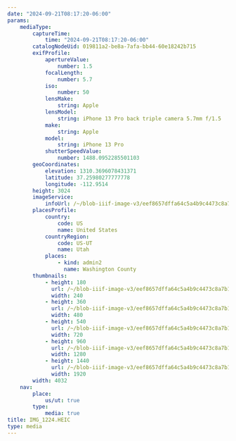 ```yaml
---
date: "2024-09-21T08:17:20-06:00"
params:
    mediaType:
        captureTime:
            time: "2024-09-21T08:17:20-06:00"
        catalogNodeUid: 019811a2-be8a-7afa-bb44-60e18242b715
        exifProfile:
            apertureValue:
                number: 1.5
            focalLength:
                number: 5.7
            iso:
                number: 50
            lensMake:
                string: Apple
            lensModel:
                string: iPhone 13 Pro back triple camera 5.7mm f/1.5
            make:
                string: Apple
            model:
                string: iPhone 13 Pro
            shutterSpeedValue:
                number: 1488.0952285501103
        geoCoordinates:
            elevation: 1310.3696078431371
            latitude: 37.25980277777778
            longitude: -112.9514
        height: 3024
        imageService:
            infoUrl: /~/blob-iiif-image-v3/eef8657dffa64c5a4b9c4473c8a7b10532a0854fd7a8a1af86d7d23314803769/info.json
        placesProfile:
            country:
                code: US
                name: United States
            countryRegion:
                code: US-UT
                name: Utah
            places:
                - kind: admin2
                  name: Washington County
        thumbnails:
            - height: 180
              url: /~/blob-iiif-image-v3/eef8657dffa64c5a4b9c4473c8a7b10532a0854fd7a8a1af86d7d23314803769/full/240%2C180/0/default.jpg
              width: 240
            - height: 360
              url: /~/blob-iiif-image-v3/eef8657dffa64c5a4b9c4473c8a7b10532a0854fd7a8a1af86d7d23314803769/full/480%2C360/0/default.jpg
              width: 480
            - height: 540
              url: /~/blob-iiif-image-v3/eef8657dffa64c5a4b9c4473c8a7b10532a0854fd7a8a1af86d7d23314803769/full/720%2C540/0/default.jpg
              width: 720
            - height: 960
              url: /~/blob-iiif-image-v3/eef8657dffa64c5a4b9c4473c8a7b10532a0854fd7a8a1af86d7d23314803769/full/1280%2C960/0/default.jpg
              width: 1280
            - height: 1440
              url: /~/blob-iiif-image-v3/eef8657dffa64c5a4b9c4473c8a7b10532a0854fd7a8a1af86d7d23314803769/full/1920%2C1440/0/default.jpg
              width: 1920
        width: 4032
    nav:
        place:
            us/ut: true
        type:
            media: true
title: IMG_1224.HEIC
type: media
---
```

